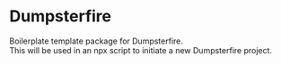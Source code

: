 # Dumpsterfire

Boilerplate template package for Dumpsterfire. \
This will be used in an npx script to initiate a new Dumpsterfire project.
